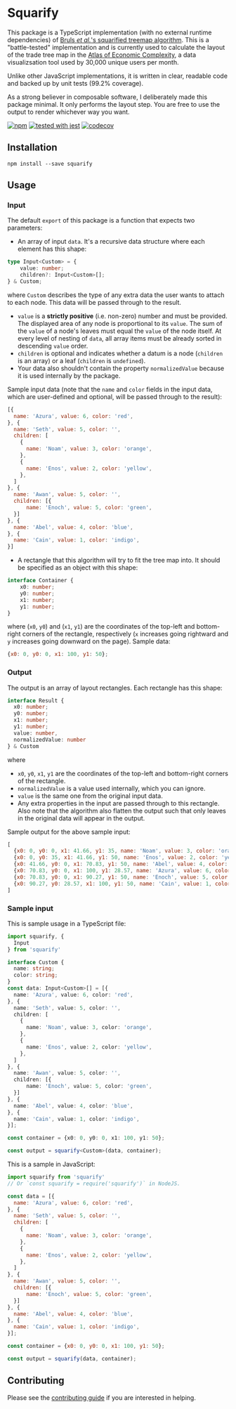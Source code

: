 # Squarify
This package is a TypeScript implementation (with no external runtime dependencies) of [Bruls _et al._'s squarified treemap algorithm](https://graphics.ethz.ch/teaching/scivis_common/Literature/squarifiedTreeMaps.pdf).
This is a "battle-tested" implementation and is currently used to calculate the layout of the trade tree map in the [Atlas of Economic Complexity](http://atlas.cid.harvard.edu/explore/), a data visualizsation tool used by 30,000 unique users per month.

Unlike other JavaScript implementations, it is written in clear, readable code and backed up by unit tests (99.2% coverage).

As a strong believer in composable software, I deliberately made this package minimal. It only performs the layout step. You are free to use the output to render whichever way you want.


[![npm](https://img.shields.io/npm/v/squarify.svg?style=flat-square)](https://www.npmjs.com/package/squarify)
[![tested with jest](https://img.shields.io/badge/tested_with-jest-99424f.svg)](https://github.com/facebook/jest)
[![codecov](https://codecov.io/gh/huy-nguyen/squarify/branch/master/graph/badge.svg)](https://codecov.io/gh/huy-nguyen/squarify)

## Installation

`npm install --save squarify`

## Usage

### Input
The default `export` of this package is a function that expects two parameters:
- An array of input `data`. It's a recursive data structure where each element has this shape:
```ts
type Input<Custom> = {
    value: number;
    children?: Input<Custom>[];
} & Custom;
```
where `Custom` describes the type of any extra data the user wants to attach to each node. This data will be passed through to the result.
  - `value` is a **strictly positive** (i.e. non-zero) number and must be provided. The displayed area of any node is proportional to its `value`. The sum of the `value` of a node's leaves must equal the `value` of the node itself. At every level of nesting of `data`, all array items must be already sorted in descending `value` order.
  - `children` is optional and indicates whether a datum is a node (`children` is an array) or a leaf (`children` is `undefined`).
  - Your data also shouldn't contain the property `normalizedValue` because it is used internally by the package.

Sample input data (note that the `name` and `color` fields in the input data, which are user-defined and optional, will be passed through to the result):
```js
[{
  name: 'Azura', value: 6, color: 'red',
}, {
  name: 'Seth', value: 5, color: '',
  children: [
    {
      name: 'Noam', value: 3, color: 'orange',
    },
    {
      name: 'Enos', value: 2, color: 'yellow',
    },
  ]
}, {
  name: 'Awan', value: 5, color: '',
  children: [{
      name: 'Enoch', value: 5, color: 'green',
  }]
}, {
  name: 'Abel', value: 4, color: 'blue',
}, {
  name: 'Cain', value: 1, color: 'indigo',
}]
```
- A rectangle that this algorithm will try to fit the tree map into. It should be specified as an object with this shape:
```ts
interface Container {
    x0: number;
    y0: number;
    x1: number;
    y1: number;
}
```
where (`x0`, `y0`) and (`x1`, `y1`) are the coordinates of the top-left and bottom-right corners of the rectangle, respectively (`x` increases going rightward and `y` increases going downward on the page). Sample data:
```js
{x0: 0, y0: 0, x1: 100, y1: 50};
```

### Output
The output is an array of layout rectangles. Each rectangle has this shape:
```ts
interface Result {
  x0: number;
  y0: number;
  x1: number;
  y1: number;
  value: number,
  normalizedValue: number
} & Custom
```
where
  - `x0`, `y0`, `x1`, `y1` are the coordinates of the top-left and bottom-right corners of the rectangle.
  - `normalizedValue` is a value used internally, which you can ignore.
  - `value` is the same one from the original input data.
  - Any extra properties in the input are passed through to this rectangle. Also note that the algorithm also flatten the output such that only leaves in the original data will appear in the output.

Sample output for the above sample input:
```js
[
  {x0: 0, y0: 0, x1: 41.66, y1: 35, name: 'Noam', value: 3, color: 'orange'},
  {x0: 0, y0: 35, x1: 41.66, y1: 50, name: 'Enos', value: 2, color: 'yellow'},
  {x0: 41.66, y0: 0, x1: 70.83, y1: 50, name: 'Abel', value: 4, color: 'blue'},
  {x0: 70.83, y0: 0, x1: 100, y1: 28.57, name: 'Azura', value: 6, color: 'red'},
  {x0: 70.83, y0: 0, x1: 90.27, y1: 50, name: 'Enoch', value: 5, color: 'green'},
  {x0: 90.27, y0: 28.57, x1: 100, y1: 50, name: 'Cain', value: 1, color: 'indigo'}
]
```

### Sample input
This is sample usage in a TypeScript file:
```ts
import squarify, {
  Input
} from 'squarify'

interface Custom {
  name: string;
  color: string;
}
const data: Input<Custom>[] = [{
  name: 'Azura', value: 6, color: 'red',
}, {
  name: 'Seth', value: 5, color: '',
  children: [
    {
      name: 'Noam', value: 3, color: 'orange',
    },
    {
      name: 'Enos', value: 2, color: 'yellow',
    },
  ]
}, {
  name: 'Awan', value: 5, color: '',
  children: [{
      name: 'Enoch', value: 5, color: 'green',
  }]
}, {
  name: 'Abel', value: 4, color: 'blue',
}, {
  name: 'Cain', value: 1, color: 'indigo',
}];

const container = {x0: 0, y0: 0, x1: 100, y1: 50};

const output = squarify<Custom>(data, container);
```

This is a sample in JavaScript:
```js
import squarify from 'squarify'
// Or `const squarify = require('squarify')` in NodeJS.

const data = [{
  name: 'Azura', value: 6, color: 'red',
}, {
  name: 'Seth', value: 5, color: '',
  children: [
    {
      name: 'Noam', value: 3, color: 'orange',
    },
    {
      name: 'Enos', value: 2, color: 'yellow',
    },
  ]
}, {
  name: 'Awan', value: 5, color: '',
  children: [{
      name: 'Enoch', value: 5, color: 'green',
  }]
}, {
  name: 'Abel', value: 4, color: 'blue',
}, {
  name: 'Cain', value: 1, color: 'indigo',
}];

const container = {x0: 0, y0: 0, x1: 100, y1: 50};

const output = squarify(data, container);
```

## Contributing
Please see the [contributing guide](CONTRIBUTING.md) if you are interested in helping.
